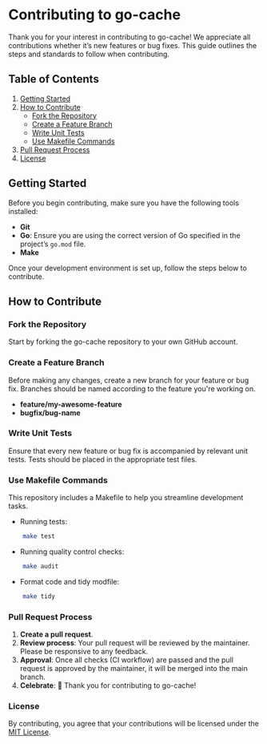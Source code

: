 # Contributing to go-cache

Thank you for your interest in contributing to go-cache! We appreciate all contributions whether it’s new features or bug fixes. This guide outlines the steps and standards to follow when contributing.

## Table of Contents

1. [Getting Started](#getting-started)
2. [How to Contribute](#how-to-contribute)
   - [Fork the Repository](#fork-the-repository)
   - [Create a Feature Branch](#create-a-feature-branch)
   - [Write Unit Tests](#write-unit-tests)
   - [Use Makefile Commands](#use-makefile-commands)
3. [Pull Request Process](#pull-request-process)
4. [License](#license)

## Getting Started

Before you begin contributing, make sure you have the following tools installed:

- **Git**
- **Go**: Ensure you are using the correct version of Go specified in the project’s `go.mod` file.
- **Make**

Once your development environment is set up, follow the steps below to contribute.

## How to Contribute

### Fork the Repository

Start by forking the go-cache repository to your own GitHub account.

### Create a Feature Branch

Before making any changes, create a new branch for your feature or bug fix. Branches should be named according to the feature you're working on.

- **feature/my-awesome-feature**
- **bugfix/bug-name**

### Write Unit Tests

Ensure that every new feature or bug fix is accompanied by relevant unit tests. Tests should be placed in the appropriate test files.

### Use Makefile Commands

This repository includes a Makefile to help you streamline development tasks.

- Running tests:

```bash
    make test
```

- Running quality control checks:

```bash
    make audit
```

- Format code and tidy modfile:

```bash
    make tidy
```

### Pull Request Process

1. **Create a pull request**.
2. **Review process**: Your pull request will be reviewed by the maintainer. Please be responsive to any feedback.
3. **Approval**: Once all checks (CI workflow) are passed and the pull request is approved by the maintainer, it will be merged into the main branch.
4. **Celebrate**: 🎉 Thank you for contributing to go-cache!

### License

By contributing, you agree that your contributions will be licensed under the [MIT License](LICENSE).
